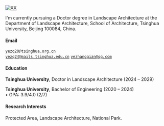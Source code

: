 [![XX](https://img.shields.io/badge/Ye-Zhangqian-github-blue?logo=github)](https://github.com/Ye-Zhangqian)

I'm currently pursuing a Doctor degree in Landscape Architecture at the Department of Landscape Architecture, School  of Architecture, Tsinghua University, Beijing 100084, China.

#### Email  
<code>yezq20@tsinghua.org.cn</code>  
<code>yezq24@mails.tsinghua.edu.cn</code>
<code>yezhangqian@qq.com</code>

#### Education  
**Tsinghua University**, Doctor in Landscape Architecture (2024 – 2029)  

**Tsinghua University**, Bachelor of Engineering (2020 – 2024)  
• GPA: 3.9/4.0 (2/7)

#### Research Interests  
Protected Area, Landscape Architecture, National Park.